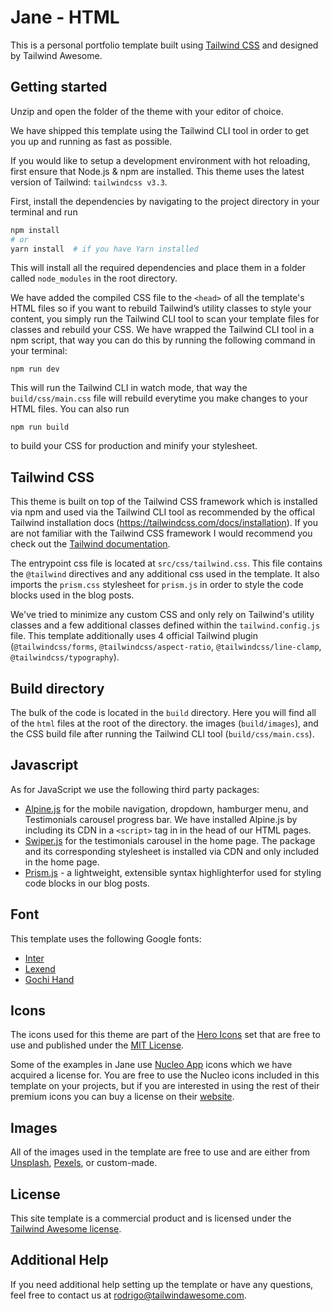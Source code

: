# Jane - HTML

This is a personal portfolio template built using [Tailwind CSS](https://tailwindcss.com) and designed by Tailwind Awesome.

## Getting started

Unzip and open the folder of the theme with your editor of choice.

We have shipped this template using the Tailwind CLI tool in order to get you up and running as fast as possible.

If you would like to setup a development environment with hot reloading, first ensure that Node.js & npm are installed. This theme uses the latest version of Tailwind: `tailwindcss v3.3`.

First, install the dependencies by navigating to the project directory in your terminal and run

```bash
npm install
# or
yarn install  # if you have Yarn installed
```

This will install all the required dependencies and place them in a folder called `node_modules` in the root directory.

We have added the compiled CSS file to the `<head>` of all the template's HTML files so if you want to rebuild Tailwind’s utility classes to style your content, you simply run the Tailwind CLI tool to scan your template files for classes and rebuild your CSS. We have wrapped the Tailwind CLI tool in a npm script, that way you can do this by running the following command in your terminal:

```
npm run dev
```

This will run the Tailwind CLI in watch mode, that way the `build/css/main.css` file will rebuild everytime you make changes to your HTML files. You can also run

```
npm run build
```

to build your CSS for production and minify your stylesheet.

## Tailwind CSS

This theme is built on top of the Tailwind CSS framework which is installed via npm and used via the Tailwind CLI tool as recommended by the offical Tailwind installation docs (https://tailwindcss.com/docs/installation). If you are not familiar with the Tailwind CSS framework I would recommend you check out the [Tailwind documentation](https://tailwindcss.com/docs).

The entrypoint css file is located at `src/css/tailwind.css`. This file contains the `@tailwind` directives and any additional css used in the template. It also imports the `prism.css` stylesheet for `prism.js` in order to style the code blocks used in the blog posts.

We've tried to minimize any custom CSS and only rely on Tailwind's utility classes and a few additional classes defined within the `tailwind.config.js` file. This template additionally uses 4 official Tailwind plugin (`@tailwindcss/forms`, `@tailwindcss/aspect-ratio`, `@tailwindcss/line-clamp`, `@tailwindcss/typography`).

## Build directory

The bulk of the code is located in the `build` directory. Here you will find all of the `html` files at the root of the directory. the images (`build/images`), and the CSS build file after running the Tailwind CLI tool (`build/css/main.css`).

## Javascript

As for JavaScript we use the following third party packages:

- [Alpine.js](https://alpinejs.dev/) for the mobile navigation, dropdown, hamburger menu, and Testimonials carousel progress bar. We have installed Alpine.js by including its CDN in a `<script>` tag in in the head of our HTML pages.
- [Swiper.js](https://swiperjs.com) for the testimonials carousel in the home page. The package and its corresponding stylesheet is installed via CDN and only included in the home page.
- [Prism.js](https://prismjs.com/) - a lightweight, extensible syntax highlighterfor used for styling code blocks in our blog posts.

## Font

This template uses the following Google fonts:

- [Inter](https://fonts.google.com/specimen/Inter)
- [Lexend](https://fonts.google.com/specimen/Lexend)
- [Gochi Hand](https://fonts.google.com/specimen/Gochi+Hand)

## Icons

The icons used for this theme are part of the [Hero Icons](https://heroicons.com/) set that are free to use and published under the [MIT License](https://github.com/tailwindlabs/heroicons/blob/master/LICENSE).

Some of the examples in Jane use [Nucleo App](https://nucleoapp.com/premium-icons) icons which we have acquired a license for. You are free to use the Nucleo icons included in this template on your projects, but if you are interested in using the rest of their premium icons you can buy a license on their [website](https://nucleoapp.com/).

## Images

All of the images used in the template are free to use and are either from [Unsplash](https://unsplash.com/), [Pexels](https://www.pexels.com/), or custom-made.

## License

This site template is a commercial product and is licensed under the [Tailwind Awesome license](https://www.tailwindawesome.com/license).

## Additional Help

If you need additional help setting up the template or have any questions, feel free to contact us at <rodrigo@tailwindawesome.com>.
